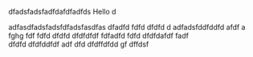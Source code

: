dfadsfadsfadfdafdfadfds
 Hello
d

adfasdfadsfadsfdfadsfasdfas
dfadfd
fdfd
dfdfd
d
adfadsfddfddfd
afdf
a
fghg
fdf
fdfd
dfdfd
dfdfdfdf
fdfadfd
fdfd
dfdfdafdf
fadf    
dfdfd
dfdfddfdf
adf
dfd
dfdffdfdd
gf
dffdsf

